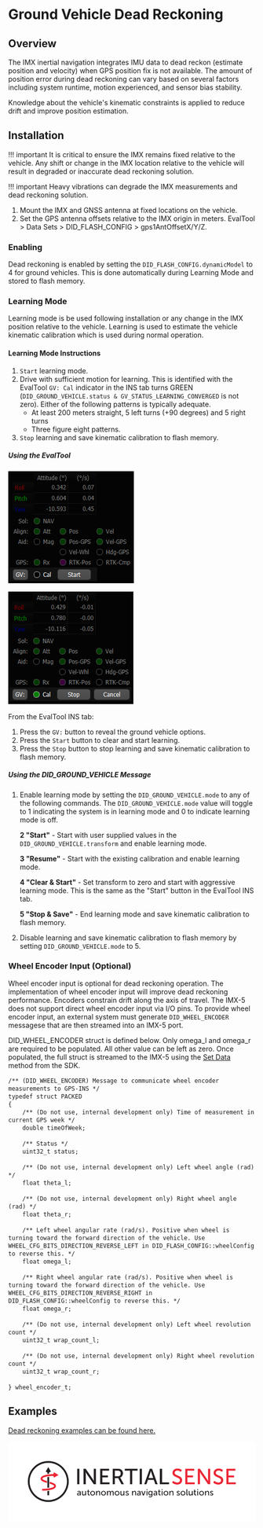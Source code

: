 # Ground Vehicle Dead Reckoning

## Overview

The IMX inertial navigation integrates IMU data to dead reckon (estimate position and velocity) when GPS position fix is not available.  The amount of position error during dead reckoning can vary based on several factors including system runtime, motion experienced, and sensor bias stability.  

Knowledge about the vehicle's kinematic constraints is applied to reduce drift and improve position estimation. 

## Installation

!!! important
    It is critical to ensure the IMX remains fixed relative to the vehicle.  Any shift or change in the IMX location relative to the vehicle will result in degraded or inaccurate dead reckoning solution. 

!!! important
    Heavy vibrations can degrade the IMX measurements and dead reckoning solution.   

1. Mount the IMX and GNSS antenna at fixed locations on the vehicle.  
2. Set the GPS antenna offsets relative to the IMX origin in meters.  EvalTool > Data Sets > DID_FLASH_CONFIG > gps1AntOffsetX/Y/Z.

### Enabling

Dead reckoning is enabled by setting the `DID_FLASH_CONFIG.dynamicModel` to 4 for ground vehicles.  This is done automatically during Learning Mode and stored to flash memory.

### Learning Mode

Learning mode is be used following installation or any change in the IMX position relative to the vehicle.  Learning is used to estimate the vehicle kinematic calibration which is used during normal operation. 

#### Learning Mode Instructions 

1. `Start` learning mode.
2. Drive with sufficient motion for learning.  This is identified with the EvalTool `GV: Cal` indicator in the INS tab turns GREEN (`DID_GROUND_VEHICLE.status & GV_STATUS_LEARNING_CONVERGED` is not zero).  Either of the following patterns is typically adequate.  
   - At least 200 meters straight, 5 left turns (+90 degrees) and 5 right turns
   - Three figure eight patterns.
3. `Stop` learning and save kinematic calibration to flash memory.

##### Using the EvalTool

![](images/evaltool_gv_start.png)

![](images/evaltool_gv_stop.png)

From the EvalTool INS tab:

1. Press the `GV:` button to reveal the ground vehicle options.
2. Press the `Start` button to clear and start learning.
3. Press the `Stop` button to stop learning and save kinematic calibration to flash memory.  

##### Using the DID_GROUND_VEHICLE Message

1. Enable learning mode by setting the `DID_GROUND_VEHICLE.mode` to any of the following commands.  The `DID_GROUND_VEHICLE.mode` value will toggle to 1 indicating the system is in learning mode and 0 to indicate learning mode is off.

   **2 "Start"** - Start with user supplied values in the `DID_GROUND_VEHICLE.transform` and enable learning mode. 

   **3 "Resume"** - Start with the existing calibration and enable learning mode. 

   **4 "Clear & Start"** - Set transform to zero and start with aggressive learning mode. This is the same as the "Start" button in the EvalTool INS tab.

   **5 "Stop & Save"** - End learning mode and save kinematic calibration to flash memory.

2. Disable learning and save kinematic calibration to flash memory by setting `DID_GROUND_VEHICLE.mode` to 5.

### Wheel Encoder Input (Optional)

Wheel encoder input is optional for dead reckoning operation. The implementation of wheel encoder input will improve dead reckoning performance. Encoders constrain drift along the axis of travel. The IMX-5 does not support direct wheel encoder input via I/O pins. To provide wheel encoder input, an external system must generate `DID_WHEEL_ENCODER` messagese that are then streamed into an IMX-5 port.

DID_WHEEL_ENCODER struct is defined below. Only omega_l and omega_r are required to be populated. All other value can be left as zero. Once populated, the full struct is streamed to the IMX-5 using the [Set Data](../../../user-manual/com-protocol/isb/#setting-data) method from the SDK.

```
/** (DID_WHEEL_ENCODER) Message to communicate wheel encoder measurements to GPS-INS */
typedef struct PACKED
{
    /** (Do not use, internal development only) Time of measurement in current GPS week */
    double timeOfWeek;

    /** Status */
    uint32_t status;

    /** (Do not use, internal development only) Left wheel angle (rad) */
    float theta_l;

    /** (Do not use, internal development only) Right wheel angle (rad) */
    float theta_r;
    
    /** Left wheel angular rate (rad/s). Positive when wheel is turning toward the forward direction of the vehicle. Use WHEEL_CFG_BITS_DIRECTION_REVERSE_LEFT in DID_FLASH_CONFIG::wheelConfig to reverse this. */
    float omega_l;

    /** Right wheel angular rate (rad/s). Positive when wheel is turning toward the forward direction of the vehicle. Use WHEEL_CFG_BITS_DIRECTION_REVERSE_RIGHT in DID_FLASH_CONFIG::wheelConfig to reverse this. */
    float omega_r;

    /** (Do not use, internal development only) Left wheel revolution count */
    uint32_t wrap_count_l;

    /** (Do not use, internal development only) Right wheel revolution count */
    uint32_t wrap_count_r;

} wheel_encoder_t;
```

## Examples

[Dead reckoning examples can be found here.](../dead_reckoning_examples)

<a href="https://inertialsense.com/"><center>

![Logo](../images/IS_LOGO_BLACK_F03.svg)

</center></a>



